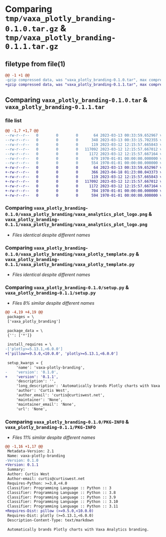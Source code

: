 # Comparing `tmp/vaxa_plotly_branding-0.1.0.tar.gz` & `tmp/vaxa_plotly_branding-0.1.1.tar.gz`

## filetype from file(1)

```diff
@@ -1 +1 @@
-gzip compressed data, was "vaxa_plotly_branding-0.1.0.tar", max compression
+gzip compressed data, was "vaxa_plotly_branding-0.1.1.tar", max compression
```

## Comparing `vaxa_plotly_branding-0.1.0.tar` & `vaxa_plotly_branding-0.1.1.tar`

### file list

```diff
@@ -1,7 +1,7 @@
--rw-r--r--   0        0        0       64 2023-03-13 00:33:59.652967 vaxa_plotly_branding-0.1.0/README.md
--rw-r--r--   0        0        0      348 2023-03-13 00:33:15.702355 vaxa_plotly_branding-0.1.0/pyproject.toml
--rw-r--r--   0        0        0      119 2023-03-12 12:15:57.665843 vaxa_plotly_branding-0.1.0/vaxa_plotly_branding/__init__.py
--rw-r--r--   0        0        0   117092 2023-03-12 12:15:57.667012 vaxa_plotly_branding-0.1.0/vaxa_plotly_branding/vaxa_analytics_plot_logo.png
--rw-r--r--   0        0        0     1172 2023-03-12 12:15:57.667164 vaxa_plotly_branding-0.1.0/vaxa_plotly_branding/vaxa_plotly_template.py
--rw-r--r--   0        0        0      679 1970-01-01 00:00:00.000000 vaxa_plotly_branding-0.1.0/setup.py
--rw-r--r--   0        0        0      554 1970-01-01 00:00:00.000000 vaxa_plotly_branding-0.1.0/PKG-INFO
+-rw-r--r--   0        0        0       64 2023-03-13 00:33:59.652967 vaxa_plotly_branding-0.1.1/README.md
+-rw-r--r--   0        0        0      366 2023-04-18 01:23:00.043373 vaxa_plotly_branding-0.1.1/pyproject.toml
+-rw-r--r--   0        0        0      119 2023-03-12 12:15:57.665843 vaxa_plotly_branding-0.1.1/vaxa_plotly_branding/__init__.py
+-rw-r--r--   0        0        0   117092 2023-03-12 12:15:57.667012 vaxa_plotly_branding-0.1.1/vaxa_plotly_branding/vaxa_analytics_plot_logo.png
+-rw-r--r--   0        0        0     1172 2023-03-12 12:15:57.667164 vaxa_plotly_branding-0.1.1/vaxa_plotly_branding/vaxa_plotly_template.py
+-rw-r--r--   0        0        0      704 1970-01-01 00:00:00.000000 vaxa_plotly_branding-0.1.1/setup.py
+-rw-r--r--   0        0        0      594 1970-01-01 00:00:00.000000 vaxa_plotly_branding-0.1.1/PKG-INFO
```

### Comparing `vaxa_plotly_branding-0.1.0/vaxa_plotly_branding/vaxa_analytics_plot_logo.png` & `vaxa_plotly_branding-0.1.1/vaxa_plotly_branding/vaxa_analytics_plot_logo.png`

 * *Files identical despite different names*

### Comparing `vaxa_plotly_branding-0.1.0/vaxa_plotly_branding/vaxa_plotly_template.py` & `vaxa_plotly_branding-0.1.1/vaxa_plotly_branding/vaxa_plotly_template.py`

 * *Files identical despite different names*

### Comparing `vaxa_plotly_branding-0.1.0/setup.py` & `vaxa_plotly_branding-0.1.1/setup.py`

 * *Files 8% similar despite different names*

```diff
@@ -4,19 +4,19 @@
 packages = \
 ['vaxa_plotly_branding']
 
 package_data = \
 {'': ['*']}
 
 install_requires = \
-['plotly>=5.13.1,<6.0.0']
+['pillow>=9.5.0,<10.0.0', 'plotly>=5.13.1,<6.0.0']
 
 setup_kwargs = {
     'name': 'vaxa-plotly-branding',
-    'version': '0.1.0',
+    'version': '0.1.1',
     'description': '',
     'long_description': 'Automatically brands Plotly charts with Vaxa Analytics branding.',
     'author': 'Curtis West',
     'author_email': 'curtis@curtiswest.net',
     'maintainer': 'None',
     'maintainer_email': 'None',
     'url': 'None',
```

### Comparing `vaxa_plotly_branding-0.1.0/PKG-INFO` & `vaxa_plotly_branding-0.1.1/PKG-INFO`

 * *Files 11% similar despite different names*

```diff
@@ -1,16 +1,17 @@
 Metadata-Version: 2.1
 Name: vaxa-plotly-branding
-Version: 0.1.0
+Version: 0.1.1
 Summary: 
 Author: Curtis West
 Author-email: curtis@curtiswest.net
 Requires-Python: >=3.8,<4.0
 Classifier: Programming Language :: Python :: 3
 Classifier: Programming Language :: Python :: 3.8
 Classifier: Programming Language :: Python :: 3.9
 Classifier: Programming Language :: Python :: 3.10
 Classifier: Programming Language :: Python :: 3.11
+Requires-Dist: pillow (>=9.5.0,<10.0.0)
 Requires-Dist: plotly (>=5.13.1,<6.0.0)
 Description-Content-Type: text/markdown
 
 Automatically brands Plotly charts with Vaxa Analytics branding.
```

